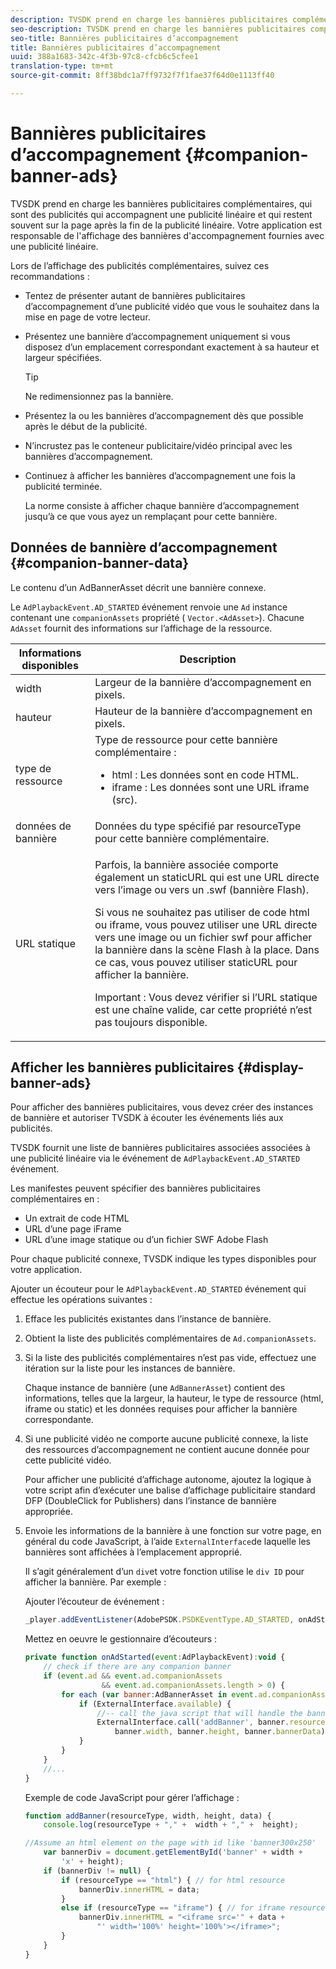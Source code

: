 ```yaml
---
description: TVSDK prend en charge les bannières publicitaires complémentaires, qui sont des publicités qui accompagnent une publicité linéaire et qui restent souvent sur la page après la fin de la publicité linéaire. Votre application est responsable de l'affichage des bannières d'accompagnement fournies avec une publicité linéaire.
seo-description: TVSDK prend en charge les bannières publicitaires complémentaires, qui sont des publicités qui accompagnent une publicité linéaire et qui restent souvent sur la page après la fin de la publicité linéaire. Votre application est responsable de l'affichage des bannières d'accompagnement fournies avec une publicité linéaire.
seo-title: Bannières publicitaires d’accompagnement
title: Bannières publicitaires d’accompagnement
uuid: 388a1683-342c-4f3b-97c8-cfcb6c5cfee1
translation-type: tm+mt
source-git-commit: 8ff38bdc1a7ff9732f7f1fae37f64d0e1113ff40

---
```



# Bannières publicitaires d’accompagnement {#companion-banner-ads}

TVSDK prend en charge les bannières publicitaires complémentaires, qui sont des publicités qui accompagnent une publicité linéaire et qui restent souvent sur la page après la fin de la publicité linéaire. Votre application est responsable de l&#39;affichage des bannières d&#39;accompagnement fournies avec une publicité linéaire.

Lors de l’affichage des publicités complémentaires, suivez ces recommandations :

* Tentez de présenter autant de bannières publicitaires d’accompagnement d’une publicité vidéo que vous le souhaitez dans la mise en page de votre lecteur.
* Présentez une bannière d’accompagnement uniquement si vous disposez d’un emplacement correspondant exactement à sa hauteur et largeur spécifiées.

   >[!TIP]
   >
   >Ne redimensionnez pas la bannière.

* Présentez la ou les bannières d’accompagnement dès que possible après le début de la publicité.
* N’incrustez pas le conteneur publicitaire/vidéo principal avec les bannières d’accompagnement.
* Continuez à afficher les bannières d’accompagnement une fois la publicité terminée.

   La norme consiste à afficher chaque bannière d’accompagnement jusqu’à ce que vous ayez un remplaçant pour cette bannière.

## Données de bannière d’accompagnement {#companion-banner-data}

Le contenu d’un AdBannerAsset décrit une bannière connexe.

<!--<a id="section_D730B4FD6FD749E9860B6A07FC110552"></a>-->

Le `AdPlaybackEvent.AD_STARTED` événement renvoie une `Ad` instance contenant une `companionAssets` propriété ( `Vector.<AdAsset>`).
Chacune `AdAsset` fournit des informations sur l’affichage de la ressource.

<table id="table_760C885E2DCA4BE983CC57FDA7BD5B14"> 
 <thead> 
  <tr> 
   <th colname="col1" class="entry"> Informations disponibles </th> 
   <th colname="col2" class="entry"> Description </th> 
  </tr> 
 </thead>
 <tbody> 
  <tr> 
   <td colname="col1"> width </td> 
   <td colname="col2"> Largeur de la bannière d’accompagnement en pixels. </td> 
  </tr> 
  <tr> 
   <td colname="col1"> hauteur </td> 
   <td colname="col2"> Hauteur de la bannière d’accompagnement en pixels. </td> 
  </tr> 
  <tr> 
   <td colname="col1"> type de ressource </td> 
   <td colname="col2">Type de ressource pour cette bannière complémentaire : 
    <ul id="ul_A067787FE49E4B6095BE0AC1D447DBB3"> 
     <li id="li_02B7224C67004095B3F6E50FD21E507E">html : Les données sont en code HTML. </li> 
     <li id="li_5F37E14472424F808C6094F42009E676">iframe : Les données sont une URL iframe (src). </li> 
    </ul> </td> 
  </tr> 
  <tr> 
   <td colname="col1"> données de bannière </td> 
   <td colname="col2"> Données du type spécifié par <span class="codeph"> resourceType</span> pour cette bannière complémentaire. </td> 
  </tr> 
  <tr> 
   <td colname="col1"> URL statique </td> 
   <td colname="col2"> <p>Parfois, la bannière associée comporte également un staticURL qui est une URL directe vers l’image ou vers un <span class="filepath"> .swf</span> (bannière Flash). </p> <p>Si vous ne souhaitez pas utiliser de code html ou iframe, vous pouvez utiliser une URL directe vers une image ou un fichier swf pour afficher la bannière dans la scène Flash à la place. Dans ce cas, vous pouvez utiliser staticURL pour afficher la bannière. </p> <p>Important :  Vous devez vérifier si l’URL statique est une chaîne valide, car cette propriété n’est pas toujours disponible. </p> </td> 
  </tr> 
 </tbody> 
</table>

## Afficher les bannières publicitaires {#display-banner-ads}

Pour afficher des bannières publicitaires, vous devez créer des instances de bannière et autoriser TVSDK à écouter les événements liés aux publicités.

TVSDK fournit une liste de bannières publicitaires associées associées à une publicité linéaire via le événement de `AdPlaybackEvent.AD_STARTED` événement.

Les manifestes peuvent spécifier des bannières publicitaires complémentaires en :

* Un extrait de code HTML
* URL d’une page iFrame
* URL d’une image statique ou d’un fichier SWF Adobe Flash

Pour chaque publicité connexe, TVSDK indique les types disponibles pour votre application.

Ajouter un écouteur pour le `AdPlaybackEvent.AD_STARTED` événement qui effectue les opérations suivantes :

1. Efface les publicités existantes dans l’instance de bannière.

1. Obtient la liste des publicités complémentaires de `Ad.companionAssets`.

1. Si la liste des publicités complémentaires n’est pas vide, effectuez une itération sur la liste pour les instances de bannière.

   Chaque instance de bannière (une `AdBannerAsset`) contient des informations, telles que la largeur, la hauteur, le type de ressource (html, iframe ou static) et les données requises pour afficher la bannière correspondante.

1. Si une publicité vidéo ne comporte aucune publicité connexe, la liste des ressources d’accompagnement ne contient aucune donnée pour cette publicité vidéo.

   Pour afficher une publicité d’affichage autonome, ajoutez la logique à votre script afin d’exécuter une balise d’affichage publicitaire standard DFP (DoubleClick for Publishers) dans l’instance de bannière appropriée.

1. Envoie les informations de la bannière à une fonction sur votre page, en général du code JavaScript, à l’aide `ExternalInterface`de laquelle les bannières sont affichées à l’emplacement approprié.

   Il s’agit généralement d’un `div`et votre fonction utilise le `div ID` pour afficher la bannière. Par exemple :

   Ajouter l’écouteur de événement :

   ```js
   _player.addEventListener(AdobePSDK.PSDKEventType.AD_STARTED, onAdStarted);
   ```

   Mettez en oeuvre le gestionnaire d’écouteurs :

   ```js
   private function onAdStarted(event:AdPlaybackEvent):void { 
       // check if there are any companion banner 
       if (event.ad && event.ad.companionAssets  
                    && event.ad.companionAssets.length > 0) { 
           for each (var banner:AdBannerAsset in event.ad.companionAssets) { 
               if (ExternalInterface.available) { 
                   //-- call the java script that will handle the banner display. 
                   ExternalInterface.call('addBanner', banner.resourceType,  
                       banner.width, banner.height, banner.bannerData); 
               } 
           } 
       }  
       //...        
   }
   ```

   Exemple de code JavaScript pour gérer l’affichage :

   ```js
   function addBanner(resourceType, width, height, data) { 
       console.log(resourceType + "," +  width + "," +  height); 
   
   //Assume an html element on the page with id like 'banner300x250' 
       var bannerDiv = document.getElementById('banner' + width +  
           'x' + height);  
       if (bannerDiv != null) { 
           if (resourceType == "html") { // for html resource 
               bannerDiv.innerHTML = data; 
           } 
           else if (resourceType == "iframe") { // for iframe resource 
               bannerDiv.innerHTML = "<iframe src='" + data +  
                   "' width='100%' height='100%'></iframe>"; 
           } 
       } 
   }
   ```
